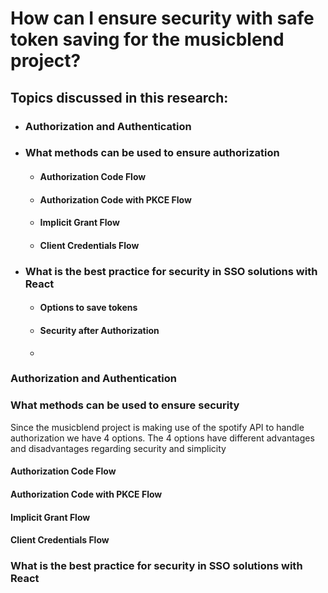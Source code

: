 # How can I ensure security with safe token saving for the musicblend project?
## Topics discussed in this research:
* ### Authorization and Authentication
* ### What methods can be used to ensure authorization
  * #### Authorization Code Flow
  * #### Authorization Code with PKCE Flow
  * #### Implicit Grant Flow
  * #### Client Credentials Flow
* ###	What is the best practice for security in SSO solutions with React
  * #### Options to save tokens
  * #### Security after Authorization
  * 
### Authorization and Authentication


### What methods can be used to ensure security
Since the musicblend project is making use of the spotify API to handle authorization we have 4 options. The 4 options have different advantages and disadvantages regarding security and simplicity
#### Authorization Code Flow
#### Authorization Code with PKCE Flow
#### Implicit Grant Flow
#### Client Credentials Flow

###	What is the best practice for security in SSO solutions with React


